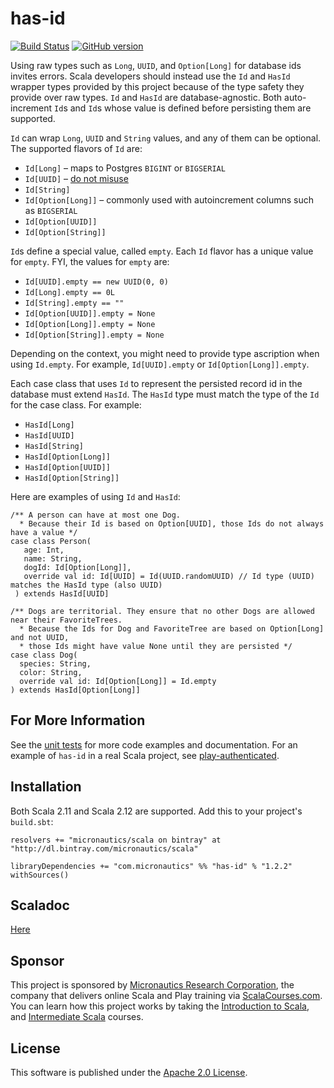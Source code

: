 # has-id

[![Build Status](https://travis-ci.org/mslinn/has-id.svg?branch=master)](https://travis-ci.org/mslinn/has-id)
[![GitHub version](https://badge.fury.io/gh/mslinn%2Fhas-id.svg)](https://badge.fury.io/gh/mslinn%2Fhas-id)

Using raw types such as `Long`, `UUID`, and `Option[Long]` for database ids invites errors.
Scala developers should instead use the `Id` and `HasId` wrapper types provided by this project
because of the type safety they provide over raw types.
`Id` and `HasId` are database-agnostic.
Both auto-increment `Id`s and `Id`s whose value is defined before persisting them are supported.

`Id` can wrap `Long`, `UUID` and `String` values, and any of them can be optional.
The supported flavors of `Id` are: 

  * `Id[Long]` &ndash; maps to Postgres `BIGINT` or `BIGSERIAL`
  * `Id[UUID]` &ndash; [do not misuse](https://tomharrisonjr.com/uuid-or-guid-as-primary-keys-be-careful-7b2aa3dcb439)
  * `Id[String]`
  * `Id[Option[Long]]` &ndash; commonly used with autoincrement columns such as `BIGSERIAL`
  * `Id[Option[UUID]]`
  * `Id[Option[String]]`

`Id`s define a special value, called `empty`.
Each `Id` flavor has a unique value for `empty`.
FYI, the values for `empty` are:

  * `Id[UUID].empty == new UUID(0, 0)`
  * `Id[Long].empty == 0L`
  * `Id[String].empty == ""`
  * `Id[Option[UUID]].empty = None`
  * `Id[Option[Long]].empty = None`
  * `Id[Option[String]].empty = None`

Depending on the context, you might need to provide type ascription when using `Id.empty`.
For example, `Id[UUID].empty` or `Id[Option[Long]].empty`.

Each case class that uses `Id` to represent the persisted record id in the database must extend `HasId`.
The `HasId` type must match the type of the `Id` for the case class.
For example: 
  * `HasId[Long]`
  * `HasId[UUID]`
  * `HasId[String]`
  * `HasId[Option[Long]]`
  * `HasId[Option[UUID]]`
  * `HasId[Option[String]]`

Here are examples of using `Id` and `HasId`:
 
```
/** A person can have at most one Dog. 
  * Because their Id is based on Option[UUID], those Ids do not always have a value */
case class Person(
   age: Int,
   name: String,
   dogId: Id[Option[Long]],
   override val id: Id[UUID] = Id(UUID.randomUUID) // Id type (UUID) matches the HasId type (also UUID)
 ) extends HasId[UUID]

/** Dogs are territorial. They ensure that no other Dogs are allowed near their FavoriteTrees.
  * Because the Ids for Dog and FavoriteTree are based on Option[Long] and not UUID, 
  * those Ids might have value None until they are persisted */
case class Dog(
  species: String,
  color: String,
  override val id: Id[Option[Long]] = Id.empty
) extends HasId[Option[Long]]
```
 
## For More Information
See the [unit tests](https://github.com/mslinn/has-id/blob/master/src/test/scala/IdTest.scala#L32-L62) 
for more code examples and documentation.
For an example of `has-id` in a real Scala project, see [play-authenticated](https://github.com/mslinn/play-authenticated/).

## Installation
Both Scala 2.11 and Scala 2.12 are supported.
Add this to your project's `build.sbt`:

    resolvers += "micronautics/scala on bintray" at "http://dl.bintray.com/micronautics/scala"

    libraryDependencies += "com.micronautics" %% "has-id" % "1.2.2" withSources()

## Scaladoc
[Here](http://mslinn.github.io/has-id/latest/api/#model.persistence.package)

## Sponsor
This project is sponsored by [Micronautics Research Corporation](http://www.micronauticsresearch.com/),
the company that delivers online Scala and Play training via [ScalaCourses.com](http://www.ScalaCourses.com).
You can learn how this project works by taking the [Introduction to Scala](http://www.ScalaCourses.com/showCourse/40),
and [Intermediate Scala](http://www.ScalaCourses.com/showCourse/45) courses.

## License
This software is published under the [Apache 2.0 License](http://www.apache.org/licenses/LICENSE-2.0.html).
